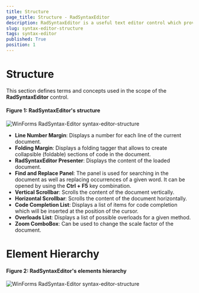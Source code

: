 ```yaml
---
title: Structure
page_title: Structure - RadSyntaxEditor
description: RadSyntaxEditor is a useful text editor control which provides built-in syntax highlighting and code editing experience 
slug: syntax-editor-structure
tags: syntax-editor
published: True
position: 1
---
```


# Structure

This section defines terms and concepts used in the scope of the **RadSyntaxEditor** control.

#### Figure 1: RadSyntaxEditor's structure

![WinForms RadSyntax-Editor syntax-editor-structure](images/syntax-editor-structure001.png) 


- **Line Number Margin**: Displays a number for each line of the current document.
- **Folding Margin**: Displays a folding tagger that allows to create collapsible (foldable) sections of code in the document.
- **RadSyntaxEditor Presenter**: Displays the content of the loaded document. 
- **Find and Replace Panel**: The panel is used for searching in the document as well as replacing occurrences of a given word. It can be opened by using the **Ctrl + F5** key combination.
- **Vertical Scrollbar**: Scrolls the content of the document vertically.
- **Horizontal Scrollbar**: Scrolls the content of the document horizontally.
- **Code Completion List**: Displays a list of items for code completion which will be inserted at the position of the cursor.
- **Overloads List**: Displays a list of possible overloads for a given method.
- **Zoom ComboBox**: Can be used to change the scale factor of the document.

# Element Hierarchy

#### Figure 2: RadSyntaxEditor's elements hierarchy

![WinForms RadSyntax-Editor syntax-editor-structure](images/syntax-editor-structure02.png)
